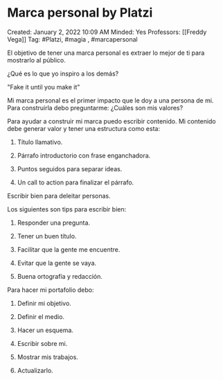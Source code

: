 # Marca personal by Platzi

Created: January 2, 2022 10:09 AM
Minded: Yes
Professors: [[Freddy Vega]]
Tag: #Platzi, #magia , #marcapersonal

El objetivo de tener una marca personal es extraer lo mejor de ti para mostrarlo al público.

¿Qué es lo que yo inspiro a los demás?

"Fake it until you make it"

Mi marca personal es el primer impacto que le doy a una persona de mi. Para construirla debo preguntarme: ¿Cuáles son mis valores?

Para ayudar a construir mi marca puedo escribir contenido. Mi contenido debe generar valor y tener una estructura como esta:

1. Título llamativo.

2. Párrafo introductorio con frase enganchadora.

3. Puntos seguidos para separar ideas.

4. Un call to action para finalizar el párrafo.

Escribir bien para deleitar personas.

Los siguientes son tips para escribir bien:

1. Responder una pregunta.

2. Tener un buen título.

3. Facilitar que la gente me encuentre.

4. Evitar que la gente se vaya.

5. Buena ortografía y redacción.

Para hacer mi portafolio debo:

1. Definir mi objetivo.

2. Definir el medio.

3. Hacer un esquema.

4. Escribir sobre mi.

5. Mostrar mis trabajos.

6. Actualizarlo.
